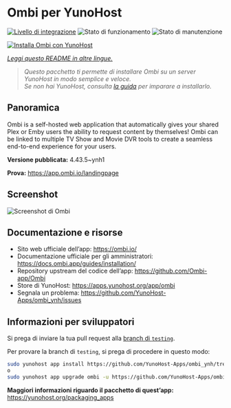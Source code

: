 <!--
N.B.: Questo README è stato automaticamente generato da <https://github.com/YunoHost/apps/tree/master/tools/readme_generator>
NON DEVE essere modificato manualmente.
-->

# Ombi per YunoHost

[![Livello di integrazione](https://dash.yunohost.org/integration/ombi.svg)](https://dash.yunohost.org/appci/app/ombi) ![Stato di funzionamento](https://ci-apps.yunohost.org/ci/badges/ombi.status.svg) ![Stato di manutenzione](https://ci-apps.yunohost.org/ci/badges/ombi.maintain.svg)

[![Installa Ombi con YunoHost](https://install-app.yunohost.org/install-with-yunohost.svg)](https://install-app.yunohost.org/?app=ombi)

*[Leggi questo README in altre lingue.](./ALL_README.md)*

> *Questo pacchetto ti permette di installare Ombi su un server YunoHost in modo semplice e veloce.*  
> *Se non hai YunoHost, consulta [la guida](https://yunohost.org/install) per imparare a installarlo.*

## Panoramica

Ombi is a self-hosted web application that automatically gives your shared Plex or Emby users the ability to request content by themselves! Ombi can be linked to multiple TV Show and Movie DVR tools to create a seamless end-to-end experience for your users.


**Versione pubblicata:** 4.43.5~ynh1

**Prova:** <https://app.ombi.io/landingpage>

## Screenshot

![Screenshot di Ombi](./doc/screenshots/screenshot.png)

## Documentazione e risorse

- Sito web ufficiale dell’app: <https://ombi.io/>
- Documentazione ufficiale per gli amministratori: <https://docs.ombi.app/guides/installation/>
- Repository upstream del codice dell’app: <https://github.com/Ombi-app/Ombi>
- Store di YunoHost: <https://apps.yunohost.org/app/ombi>
- Segnala un problema: <https://github.com/YunoHost-Apps/ombi_ynh/issues>

## Informazioni per sviluppatori

Si prega di inviare la tua pull request alla [branch di `testing`](https://github.com/YunoHost-Apps/ombi_ynh/tree/testing).

Per provare la branch di `testing`, si prega di procedere in questo modo:

```bash
sudo yunohost app install https://github.com/YunoHost-Apps/ombi_ynh/tree/testing --debug
o
sudo yunohost app upgrade ombi -u https://github.com/YunoHost-Apps/ombi_ynh/tree/testing --debug
```

**Maggiori informazioni riguardo il pacchetto di quest’app:** <https://yunohost.org/packaging_apps>
